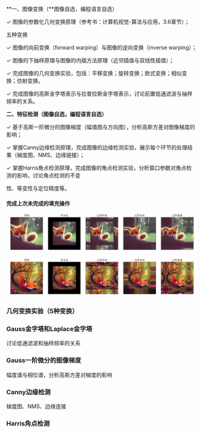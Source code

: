 **⼀、图像变换（**图像⾃选，编程语⾔⾃选）

✓ 图像的参数化⼏何变换原理（参考书：计算机视觉-算法与应⽤，3.6章节）；

五种变换

✓ 图像的向前变换（forward warping）与图像的逆向变换（inverse warping）；

✓ 图像的下抽样原理与图像的内插⽅法原理（近邻插值与双线性插值）；

✓ 完成图像的⼏何变换实验，包括：平移变换；旋转变换；欧式变换；相似变换；仿射变换。

✓ 完成图像的⾼斯⾦字塔表示与拉普拉斯⾦字塔表示，讨论前置低通滤波与抽样频率的关系。

**⼆、特征检测（**图像⾃选，编程语⾔⾃选**）** 

✓ 基于⾼斯⼀阶微分的图像梯度（幅值图与⽅向图），分析⾼斯⽅差对图像梯度的影响；

✓ 掌握Canny边缘检测原理，完成图像的边缘检测实验，展示每个环节的处理结果（梯度图、NMS、边缘链接）；

✓ 掌握Harris⻆点检测原理，完成图像的⻆点检测实验，分析窗⼝参数对⻆点检测的影响，讨论⻆点检测的不变

性、等变性与定位精度等。

#### 完成上次未完成的填充操作

![image-20221005161720351](./CVPR2_note.figure/image-20221005161720351.png)

![image-20221005161754890](./CVPR2_note.figure/image-20221005161754890.png)

### 几何变换实验（5种变换）



### Gauss金字塔和Laplace金字塔

讨论低通滤波和抽样频率的关系

### Gauss一阶微分的图像梯度

幅度谱与相位谱，分析高斯方差对梯度的影响

### Canny边缘检测

梯度图、NMS、边缘连接

### Harris角点检测

